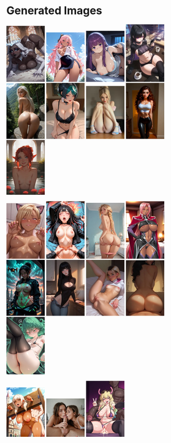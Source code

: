 # Generated Images



<img src="2025_10_01_01_thumb.webp" width="100"/> <img src="2025_10_01_02_thumb.webp" width="100"/> <img src="2025_10_01_03_thumb.webp" width="100"/> <img src="2025_10_01_04_thumb.webp" width="100"/> <img src="2025_10_01_05_thumb.webp" width="100"/> <img src="2025_10_01_06_thumb.webp" width="100"/> <img src="2025_10_01_07_thumb.webp" width="100"/> <img src="2025_10_01_08_thumb.webp" width="100"/> <img src="2025_10_01_09_thumb.webp" width="100"/>

<img src="2025_10_01_10_thumb.webp" width="100"/> <img src="2025_10_01_11_thumb.webp" width="100"/> <img src="2025_10_01_12_thumb.webp" width="100"/> <img src="2025_10_01_13_thumb.webp" width="100"/> <img src="2025_10_01_14_thumb.webp" width="100"/> <img src="2025_10_01_15_thumb.webp" width="100"/> <img src="2025_10_01_16_thumb.webp" width="100"/> <img src="2025_10_01_17_thumb.webp" width="100"/> <img src="2025_10_01_18_thumb.webp" width="100"/>

<img src="2025_10_01_19_thumb.webp" width="100"/> <img src="2025_10_01_20_thumb.webp" width="100"/> <img src="2025_10_01_21_thumb.webp" width="100"/>
